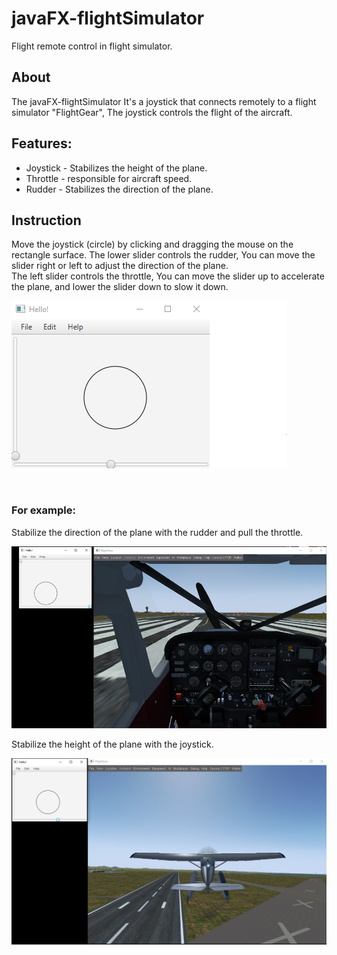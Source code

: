 # javaFX-flightSimulator

Flight remote control in flight simulator.

## About 
The javaFX-flightSimulator It's a joystick that connects remotely to a flight simulator "FlightGear",
The joystick controls the flight of the aircraft.<br>

## Features:
* Joystick - Stabilizes the height of the plane.
* Throttle - responsible for aircraft speed.
* Rudder - Stabilizes the direction of the plane.

## Instruction 
Move the joystick (circle) by clicking and dragging the mouse on the rectangle surface.
The lower slider controls the rudder, You can move the slider right or left to adjust the direction of the plane.<br>
The left slider controls the throttle, You can move the slider up to accelerate the plane, and lower the slider down to slow it down.

![controller](src/main/resources/controller.png)

<br>

### For example:

Stabilize the direction of the plane with the rudder and pull the throttle.

![controller](src/main/resources/start.png)

Stabilize the height of the plane with the joystick.

![flight](src/main/resources/flight.png)





